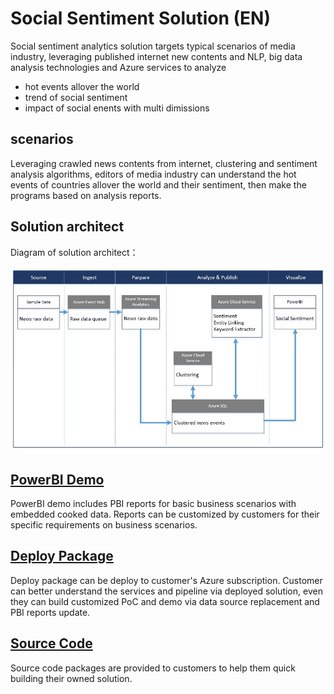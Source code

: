 # Social Sentiment Solution (EN)
Social sentiment analytics solution targets typical scenarios of media industry, leveraging published internet new contents and NLP, big data analysis technologies and Azure services to analyze 
* hot events allover the world
* trend of social sentiment
* impact of social enents with multi dimissions

## scenarios
Leveraging crawled news contents from internet, clustering and sentiment analysis algorithms, editors of media industry can understand the hot events of countries allover the world and their sentiment, then make the programs based on analysis reports.

## Solution architect
Diagram of solution architect：

![Solution Diagram](https://github.com/Azure/China-Data-Solutions/blob/master/Media/SentimentEN/Pictures/SocialSentimentEN.JPG)

## [PowerBI Demo](https://github.com/Azure/China-Data-Solutions/tree/master/Media/SentimentEN/PBI%20Demo)
PowerBI demo includes PBI reports for basic business scenarios with embedded cooked data. Reports can be customized by customers for their specific requirements on business scenarios.

## [Deploy Package](https://github.com/Azure/China-Data-Solutions/tree/master/Media/SentimentEN/DeployPkg)
Deploy package can be deploy to customer's Azure subscription. Customer can better understand the services and pipeline via deployed solution, even they can build customized PoC and demo via data source replacement and PBI reports update.

## [Source Code](https://github.com/Azure/China-Data-Solutions/tree/master/Media/SentimentEN/src)
Source code packages are provided to customers to help them quick building their owned solution.
